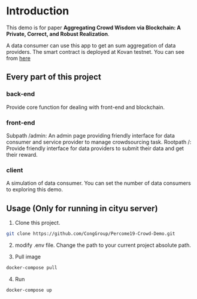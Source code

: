 # Introduction

This demo is for paper **Aggregating Crowd Wisdom via Blockchain: A Private, Correct, and Robust Realization**. 

A data consumer can use this app to get an sum aggregation of data providers. The smart contract is deployed at Kovan testnet.
You can see from [here](https://kovan.etherscan.io/address/0x2a152cad883162011dcdf696a4861edc81619e14)

## Every part of this project

### back-end

Provide core function for dealing with front-end and blockchain. 

### front-end

Subpath /admin: An admin page providing friendly interface for data consumer and service provider  to manage crowdsourcing task.
Rootpath /: Provide friendly interface for data providers to submit their data and get their reward.

### client

A simulation of data consumer. You can set the number of data consumers to exploring this demo.

## Usage (Only for running in cityu server)

1. Clone this project.

``` bash
git clone https://github.com/CongGroup/Percome19-Crowd-Demo.git
```
2. modify .env file. Change the path to your current project absolute path.

3. Pull image

```bash
docker-compose pull
```

4. Run
```bash
docker-compose up
```

